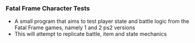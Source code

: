 ### Fatal Frame Character Tests

- A small program that aims to test player state and battle logic from the Fatal Frame games, namely 1 and 2 ps2 versions
- This will attempt to replicate battle, item and state mechanics